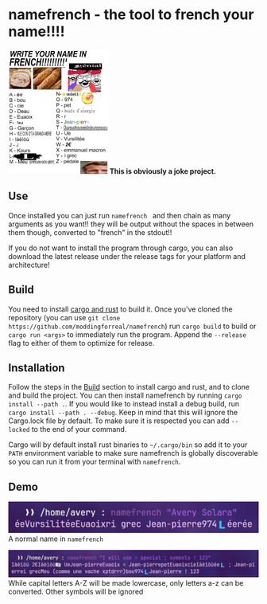 # namefrench - the tool to french your name!!!!
<img src="write-your-name-in-french.jpg" height=250px alt="Image meme showing the lowercase letters a through z being assigned to strings in what is jokingly referred to as french. Additionally, stereotypical french memes are also on the image."></img>
**This is obviously a joke project.**
## Use
Once installed you can just run `namefrench ` and then chain as many arguments as you want!! they will be output without the spaces in between them though, converted to "french" in the stdout!!

If you do not want to install the program through cargo, you can also download the latest release under the release tags for your platform and architecture!

## Build
You need to install [cargo and rust](https://doc.rust-lang.org/cargo/getting-started/installation.html) to build it.
Once you've cloned the repository (you can use `git clone https://github.com/moddingforreal/namefrench`) run `cargo build` to build or `cargo run <args>` to immediately run the program. Append the `--release` flag to either of them to optimize for release.

## Installation
Follow the steps in the [Build](#Build) section to install cargo and rust, and to clone and build the project.
You can then install namefrench by running `cargo install --path .`.
If you would like to instead install a debug build, run `cargo install --path . --debug`.
Keep in mind that this will ignore the Cargo.lock file by default. To make sure it is respected you can add `--locked` to the end of your command.

Cargo will by default install rust binaries to `~/.cargo/bin` so add it to your `PATH` environment variable to make sure namefrench is globally discoverable so you can run it from your terminal with `namefrench`.

## Demo
![Terminal showing the output of `namefrench "Avery Solara"` to be `éeVursilitéeEuaoixri grec Jean-pierre974🇱éerée`](demos/namefrench-avery-solara.jpg)
<br>A normal name in `namefrench`

![Terminal showing the output of `namefrench "I will use = special ; symbols ! 123´ to be `Iàèìòù 2€Iàèìòù🇱🇱 UeJean-pierreEuaoix = Jean-pierrepetEuaoixcieIàèìòùée🇱 ; Jean-pierrei grecMeu (comme une vache xptdrrr)bou974🇱Jean-pierre ! 123`"](demos/namefrench-special-symbols.jpg)
<br>While capital letters A-Z will be made lowercase, only letters a-z can be converted. Other symbols will be ignored
